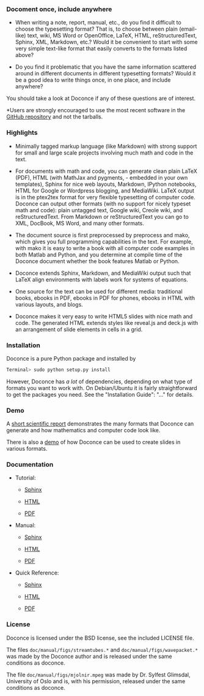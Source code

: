 ### Docoment once, include anywhere

 * When writing a note, report, manual, etc., do you find it difficult to choose the typesetting format? That is, to choose between plain (email-like) text, wiki, MS Word or OpenOffice, LaTeX, HTML, reStructuredText, Sphinx, XML, Markdown, etc.? Would it be convenient to start with some very simple text-like format that easily converts to the formats listed above?

 * Do you find it problematic that you have the same information scattered around in different documents in different typesetting formats? Would it be a good idea to write things once, in one place, and include anywhere?

You should take a look at Doconce if any of these questions are of interest.

*Users are strongly encouraged to use the most recent software in the [GitHub repository](https://github.com/hplgit/doconce) and not the tarballs.

### Highlights

 * Minimally tagged markup language (like Markdown) with strong support for small and large scale projects involving much math and code in the text.

 * For documents with math and code, you can generate clean plain LaTeX (PDF), HTML (with MathJax and pygments, - embedded in your own templates), Sphinx for nice web layouts, Markdown, IPython notebooks, HTML for Google or Wordpress blogging, and MediaWiki. LaTeX output is in the ptex2tex format for very flexible typesetting of computer code. Doconce can output other formats (with no support for nicely typeset math and code): plain untagged text, Google wiki, Creole wiki, and reStructuredText. From Markdown or reStructuredText you can go to XML, DocBook, MS Word, and many other formats.

 * The document source is first preprocessed by preprocess and mako, which gives you full programming capabilities in the text. For example, with mako it is easy to write a book with all computer code examples in both Matlab and Python, and you determine at compile time of the Doconce document whether the book features Matlab or Python.

 * Doconce extends Sphinx, Markdown, and MediaWiki output such that LaTeX align environments with labels work for systems of equations.

 * One source for the text can be used for different media: traditional books, ebooks in PDF, ebooks in PDF for phones, ebooks in HTML with various layouts, and blogs.

 * Doconce makes it very easy to write HTML5 slides with nice math and code. The generated HTML extends styles like reveal.js and deck.js with an arrangement of slide elements in cells in a grid.

### Installation

Doconce is a pure Python package and installed by


```Bash
Terminal> sudo python setup.py install

```

However, Doconce has *a lot* of dependencies, depending on what type of
formats you want to work with. On Debian/Ubuntu it is fairly straightforward
to get the packages you need. See the "Installation Guide": "..." for
details.

### Demo

A [short scientific report](http://hplgit.github.io/teamods/writing_reports/index.html) demonstrates the many formats that Doconce can generate and
how mathematics and computer code look like.

There is also a [demo](../pub/slides/index.html) of how Doconce can
be used to create slides in various formats.

### Documentation

 * Tutorial:

   * [Sphinx](../pub/tutorial/html/index.html)

   * [HTML](../pub/tutorial/tutorial.html)

   * [PDF](../pub/tutorial/tutorial.pdf)


 * Manual:

   * [Sphinx](../pub/manual/html/index.html)

   * [HTML](../pub/manual/manual.html)

   * [PDF](../pub/manual/manual.pdf)


 * Quick Reference:

   * [Sphinx](../pub/quickref/html/index.html)

   * [HTML](../pub/quickref/quickref.html)

   * [PDF](../pub/quickref/quickref.pdf)


### License

Doconce is licensed under the BSD license, see the included LICENSE file.

The files `doc/manual/figs/streamtubes.*` and
`doc/manual/figs/wavepacket.*` was made by the Doconce author and is
released under the same conditions as doconce.

The file `doc/manual/figs/mjolnir.mpeg` was made by Dr. Sylfest
Glimsdal, University of Oslo and is, with his permission, released
under the same conditions as doconce.

